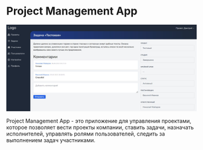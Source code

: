 # Project Management App
<img src="screen.jpg" alt="Project Management App">

Project Management App - это приложение для управления проектами, которое позволяет вести проекты компании, ставить задачи, назначать исполнителей, управлять ролями пользователей, следить за выполнением задач участниками.
